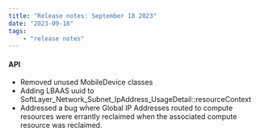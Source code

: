 ```yaml
---
title: "Release notes: September 18 2023"
date: "2023-09-18"
tags:
    - "release notes"
---
```


#### API
- Removed unused MobileDevice classes
- Adding LBAAS uuid to SoftLayer_Network_Subnet_IpAddress_UsageDetail::resourceContext
- Addressed a bug where Global IP Addresses routed to compute resources were errantly reclaimed when the associated compute resource was reclaimed.
